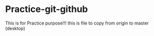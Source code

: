 # Practice-git-github
This is for Practice purpose!!!
this is file to copy from origin to  master (desktop)
